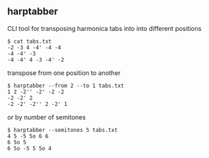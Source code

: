 harptabber
--------
CLI tool for transposing harmonica tabs into into different positions
```
$ cat tabs.txt 
-2 -3 4 -4' -4 -4
-4 -4' -3
-4 -4' 4 -3 -4' -2
```
transpose from one position to another
```
$ harptabber --from 2 --to 1 tabs.txt
1 2 -2'' -2' -2 -2 
-2 -2' 2 
-2 -2' -2'' 2 -2' 1 
```
or by number of semitones
```
$ harptabber --semitones 5 tabs.txt 
4 5 -5 5o 6 6 
6 5o 5 
6 5o -5 5 5o 4 
```
